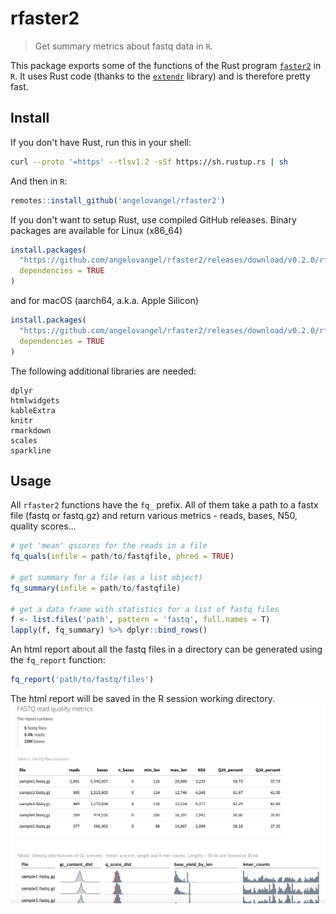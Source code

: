 # rfaster2

> Get summary metrics about fastq data in `R`.

This package exports some of the functions of the Rust program [`faster2`](https://github.com/angelovangel/faster2) in `R`. It uses Rust code (thanks to the [`extendr`](https://extendr.github.io/) library) and is therefore pretty fast.

## Install

If you don't have Rust, run this in your shell:

``` bash
curl --proto '=https' --tlsv1.2 -sSf https://sh.rustup.rs | sh
```

And then in `R`:

``` r
remotes::install_github('angelovangel/rfaster2')
```

If you don't want to setup Rust, use compiled GitHub releases. Binary packages are available for Linux (x86_64)

``` r
install.packages(
  "https://github.com/angelovangel/rfaster2/releases/download/v0.2.0/rfaster2_0.2.0_R_x86_64-pc-linux-gnu.tar.gz",
  dependencies = TRUE
)
```

and for macOS (aarch64, a.k.a. Apple Silicon)

``` r
install.packages(
  "https://github.com/angelovangel/rfaster2/releases/download/v0.2.0/rfaster2_0.2.0_macos_aarch64.tgz",
  dependencies = TRUE
)
```

The following additional libraries are needed:

```         
dplyr
htmlwidgets
kableExtra
knitr
rmarkdown
scales
sparkline
```

## Usage

All `rfaster2` functions have the `fq_` prefix. All of them take a path to a fastx file (fastq or fastq.gz) and return various metrics - reads, bases, N50, quality scores...

``` r
# get 'mean' qscores for the reads in a file
fq_quals(infile = path/to/fastqfile, phred = TRUE)

# get summary for a file (as a list object)
fq_summary(infile = path/to/fastqfile)

# get a data frame with statistics for a list of fastq files 
f <- list.files('path', pattern = 'fastq', full.names = T)
lapply(f, fq_summary) %>% dplyr::bind_rows()
```

An html report about all the fastq files in a directory can be generated using the `fq_report` function:

``` r
fq_report('path/to/fastq/files')
```

The html report will be saved in the R session working directory.
![](img/Screenshot.png)
